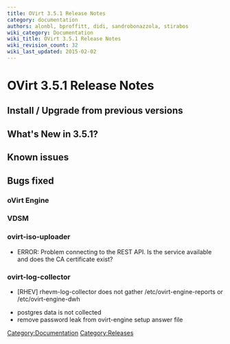 ```yaml
---
title: OVirt 3.5.1 Release Notes
category: documentation
authors: alonbl, bproffitt, didi, sandrobonazzola, stirabos
wiki_category: Documentation
wiki_title: OVirt 3.5.1 Release Notes
wiki_revision_count: 32
wiki_last_updated: 2015-02-02
---
```


# OVirt 3.5.1 Release Notes

## Install / Upgrade from previous versions

## What's New in 3.5.1?

## Known issues

## Bugs fixed

### oVirt Engine

### VDSM

### ovirt-iso-uploader

* ERROR: Problem connecting to the REST API. Is the service available and does the CA certificate exist?

### ovirt-log-collector

* [RHEV] rhevm-log-collector does not gather /etc/ovirt-engine-reports or /etc/ovirt-engine-dwh
 - postgres data is not collected
 - remove password leak from ovirt-engine setup answer file

<Category:Documentation> <Category:Releases>
